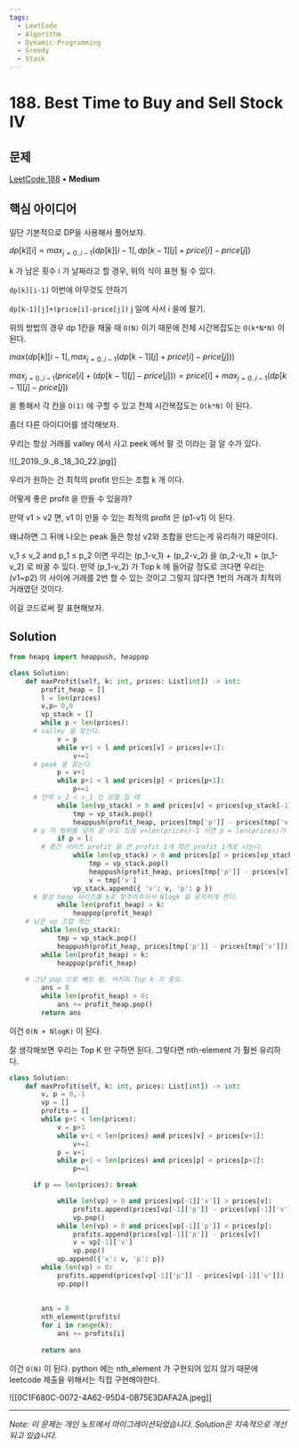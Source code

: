 ```yaml
---
tags:
  - LeetCode
  - Algorithm
  - Dynamic-Programming
  - Greedy
  - Stack
---
```


# 188. Best Time to Buy and Sell Stock IV

## 문제

[LeetCode 188](https://leetcode.com/problems/best-time-to-buy-and-sell-stock-iv/) • **Medium**

## 핵심 아이디어

일단 기본적으로 DP을 사용해서 풀어보자.

$dp[k][i] = max_{j=0..i-1}(dp[k][i-1],dp[k-1][j]+price[i]-price[j])$

k 가 남은 횟수 i 가 날짜라고 할 경우, 위의 식이 표현 될 수 있다.

`dp[k][i-1]` 이번에 아무것도 안하기

`dp[k-1][j]+(price[i]-price[j])` j 일에 사서 i 을에 팔기.

위의 방법의 경우 dp 1칸을 채울 때 `O(N)` 이기 때문에 전체 시간복잡도는 `O(k*N*N)` 이 된다.

$max(dp[k][i-1], max_{j=0..i-1}(dp[k-1][j]+price[i]-price[j]))$

$max_{j=0..i-1}(price[i]+(dp[k-1][j]-price[j])) = price[i] + max_{j=0..i-1}(dp[k-1][j]-price[j])$

을 통해서 각 칸을 `O(1)` 에 구할 수 있고 전체 시간복잡도는 `O(k*N)` 이 된다.

좀더 다른 아이디어를 생각해보자.

우리는 항상 거래를 valley 에서 사고 peek 에서 팔 것 이라는 걸 알 수가 있다.

![[_2019._9._8._18_30_22.jpg]]

우리가 원하는 건 최적의 profit 만드는 조합 k 개 이다.

어떻게 좋은 profit 을 만들 수 있을까?

만약 v1 > v2 면, v1 이 만들 수 있는 최적의 profit 은 (p1-v1) 이 된다.

왜냐하면 그 뒤에 나오는 peak 들은 항상 v2와 조합을 만드는게 유리하기 때문이다.

v_1 ≤ v_2 and p_1 ≤ p_2 이면 우리는 (p_1-v_1) + (p_2-v_2) 을 (p_2-v_1) + (p_1-v_2) 로 바꿀 수 있다. 만약 (p_1-v_2) 가 Top k 에 들어갈 정도로 크다면 우리는 (v1~p2) 의 사이에 거래를 2번 할 수 있는 것이고 그렇지 않다면 1번의 거래가 최적의 거래였던 것이다.

이걸 코드로써 잘 표현해보자.

## Solution

```python
from heapq import heappush, heappop

class Solution:
    def maxProfit(self, k: int, prices: List[int]) -> int:
        profit_heap = []
        l = len(prices)
        v,p= 0,0
        vp_stack = []
        while p < len(prices):
      # valley 을 찾는다.
            v = p
            while v+1 < l and prices[v] > prices[v+1]:
                v+=1
      # peak 을 찾는다.
            p = v+1
            while p+1 < l and prices[p] < prices[p+1]:
                p+=1
      # 만약 v_2 < v_1 인 상황 일 때
            while len(vp_stack) > 0 and prices[v] < prices[vp_stack[-1]['v']]:
                tmp = vp_stack.pop()
                heappush(profit_heap, prices[tmp['p']] - prices[tmp['v']])
      # p 가 범위를 넘어 갈 수도 있음 v=len(prices)-1 이면 p = len(prices)가 됨
            if p < l:
        # 중간 사이즈 profit 을 큰 profit 1개 작은 profit 1개로 나눈다.
                while len(vp_stack) > 0 and prices[p] > prices[vp_stack[-1]['p']]:
                    tmp = vp_stack.pop()
                    heappush(profit_heap, prices[tmp['p']] - prices[v])
                    v = tmp['v']
                vp_stack.append({ 'v': v, 'p': p })
      # 항상 heap 사이즈를 k로 맞추어주어서 Nlogk 을 유지하게 한다.
            while len(profit_heap) > k: 
                heappop(profit_heap)
    # 남은 vp 조합 계산
        while len(vp_stack):
            tmp = vp_stack.pop()
            heappush(profit_heap, prices[tmp['p']] - prices[tmp['v']])
        while len(profit_heap) > k: 
            heappop(profit_heap)
        
    # 그냥 pop 으로 빼도 됨. 어차피 Top k 가 중요.
        ans = 0
        while len(profit_heap) > 0:
            ans += profit_heap.pop()
        return ans
```

이건 `O(N + NlogK)` 이 된다.

잘 생각해보면 우리는 Top K 만 구하면 된다. 그렇다면 nth-element 가 훨씬 유리하다.

```python
class Solution:
    def maxProfit(self, k: int, prices: List[int]) -> int:
        v, p = 0,-1
        vp = []
        profits = []
        while p+1 < len(prices):
            v = p+1
            while v+1 < len(prices) and prices[v] > prices[v+1]:
                v+=1
            p = v+1
            while p+1 < len(prices) and prices[p] < prices[p+1]:
                p+=1

      if p == len(prices): break

            while len(vp) > 0 and prices[vp[-1]['v']] > prices[v]:
                profits.append(prices[vp[-1]['p']] - prices[vp[-1]['v']])
                vp.pop()
            while len(vp) > 0 and prices[vp[-1]['p']] < prices[p]:
                profits.append(prices[vp[-1]['p']] - prices[v])
                v = vp[-1]['v']
                vp.pop()
            vp.append({'v': v, 'p': p})
        while len(vp) > 0:
            profits.append(prices[vp[-1]['p']] - prices[vp[-1]['v']])
            vp.pop()
        
        
        ans = 0
        nth_element(profits)
        for i in range(k):
            ans += profits[i]
        
        return ans
```

이건 `O(N)` 이 된다. python 에는 nth_element 가 구현되어 있지 않기 때문에 leetcode 제출을 위해서는 직접 구현해야한다.

![[0C1F680C-0072-4A62-95D4-0B75E3DAFA2A.jpeg]]

---

*Note: 이 문제는 개인 노트에서 마이그레이션되었습니다. Solution은 지속적으로 개선되고 있습니다.*
